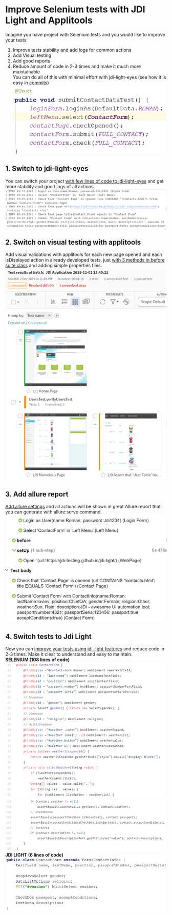 # Improve Selenium tests with JDI Light and Applitools
Imagine you have project with Selenium tests and you would like to improve your tests:</br>
1. Improve tests stability and add logs for common actions</br>
2. Add Visual testing</br>
3. Add good reports</br>
4. Reduce amount of code in 2-3 times and make it much more maintainable</br>
You can do all of this with minimal effort with jdi-light-eyes (see how it is easy in [commits](https://github.com/jdi-tutorials/applitools-01-selenium/commits/master)) </br>
![Tests](images/test.png)

## 1. Switch to jdi-light-eyes
You can switch your project [with few lines of code to jdi-light-eyes](https://github.com/jdi-tutorials/applitools-01-selenium/commit/e22fd40298724020208fd4a51b96008566450ad7) and get more stability and good logs of all actions.</br>
![Tests](images/logs.png)

## 2. Switch on visual testing with applitools
Add visual validations with applitools for each new page opened and each isDisplayed action in already developed tests, just [with 3 methods in before suite class](https://github.com/jdi-tutorials/applitools-01-selenium/commit/fdcaafe540decd2c7293c1fbcbf3aff283c8c581) and adding simple properties files.</br>
![Tests](images/applitools.png)

## 3. Add allure report
[Add allure settings](https://github.com/jdi-tutorials/applitools-01-selenium/commit/04ed6942f7929a3f9a3bbb294f73a032ed7db22a) and all actions will be shown in great Allure report that you can generate with allure:serve command.</br>
![Tests](images/allure.png)

## 4. Switch tests to Jdi Light
Now you can [improve your tests using jdi-light features](https://github.com/jdi-tutorials/applitools-01-selenium/commit/e98a7d05ed9515a8d4855f92b58c9a755fd39582) and reduce code in 2-3 times. Make it clear to understand and easy to maintain.</br>
**SELENIUM (108 lines of code)**</br>
![Tests](images/contact-form-selenium-1.png)</br>
![Tests](images/contact-form-selenium-2.png)</br>
**JDI LIGHT (6 lines of code)**</br>
![Tests](images/contact-form-jdi-light.png)

